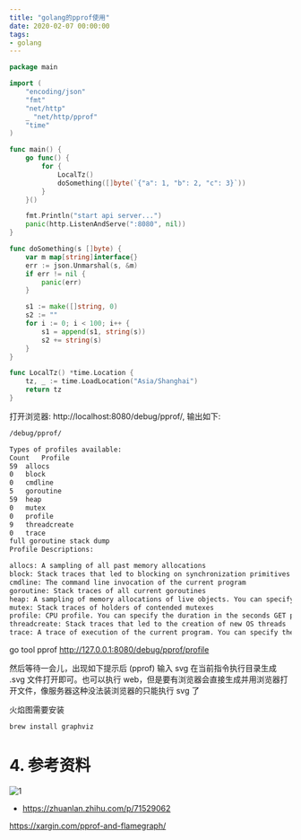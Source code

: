 ```yaml
---
title: "golang的pprof使用"
date: 2020-02-07 00:00:00
tags:
- golang
---
```




<!-- more -->


```go
package main

import (
	"encoding/json"
	"fmt"
	"net/http"
	_ "net/http/pprof"
	"time"
)

func main() {
	go func() {
		for {
			LocalTz()
			doSomething([]byte(`{"a": 1, "b": 2, "c": 3}`))
		}
	}()

	fmt.Println("start api server...")
	panic(http.ListenAndServe(":8080", nil))
}

func doSomething(s []byte) {
	var m map[string]interface{}
	err := json.Unmarshal(s, &m)
	if err != nil {
		panic(err)
	}

	s1 := make([]string, 0)
	s2 := ""
	for i := 0; i < 100; i++ {
		s1 = append(s1, string(s))
		s2 += string(s)
	}
}

func LocalTz() *time.Location {
	tz, _ := time.LoadLocation("Asia/Shanghai")
	return tz
}

```
打开浏览器: http://localhost:8080/debug/pprof/, 输出如下:

```bash
/debug/pprof/

Types of profiles available:
Count	Profile
59	allocs
0	block
0	cmdline
5	goroutine
59	heap
0	mutex
0	profile
9	threadcreate
0	trace
full goroutine stack dump
Profile Descriptions:

allocs: A sampling of all past memory allocations
block: Stack traces that led to blocking on synchronization primitives
cmdline: The command line invocation of the current program
goroutine: Stack traces of all current goroutines
heap: A sampling of memory allocations of live objects. You can specify the gc GET parameter to run GC before taking the heap sample.
mutex: Stack traces of holders of contended mutexes
profile: CPU profile. You can specify the duration in the seconds GET parameter. After you get the profile file, use the go tool pprof command to investigate the profile.
threadcreate: Stack traces that led to the creation of new OS threads
trace: A trace of execution of the current program. You can specify the duration in the seconds GET parameter. After you get the trace file, use the go tool trace command to investigate the trace.
```







go tool pprof http://127.0.0.1:8080/debug/pprof/profile



然后等待一会儿，出现如下提示后 (pprof) 输入 svg 在当前指令执行目录生成 .svg 文件打开即可。也可以执行 web，但是要有浏览器会直接生成并用浏览器打开文件，像服务器这种没法装浏览器的只能执行 svg 了





火焰图需要安装

``` bash
brew install graphviz
```





# 4. 参考资料

![1](golang的pprof使用/0.png)

+ https://zhuanlan.zhihu.com/p/71529062





https://xargin.com/pprof-and-flamegraph/